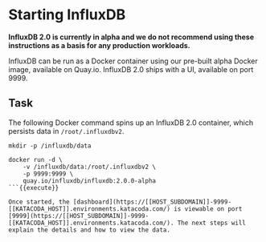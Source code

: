 # Starting InfluxDB

**InfluxDB 2.0 is currently in alpha and we do not recommend using these instructions as a basis for any production workloads.**

InfluxDB can be run as a Docker container using our pre-built alpha Docker image, available on Quay.io. InfluxDB 2.0 ships with a UI, available on port 9999.

## Task

The following Docker command spins up an InfluxDB 2.0 container, which persists data in `/root/.influxdbv2`.

```
mkdir -p /influxdb/data

docker run -d \
    -v /influxdb/data:/root/.influxdbv2 \
    -p 9999:9999 \
    quay.io/influxdb/influxdb:2.0.0-alpha
```{{execute}}

Once started, the [dashboard](https://[[HOST_SUBDOMAIN]]-9999-[[KATACODA_HOST]].environments.katacoda.com/) is viewable on port [9999](https://[[HOST_SUBDOMAIN]]-9999-[[KATACODA_HOST]].environments.katacoda.com/). The next steps will explain the details and how to view the data.
